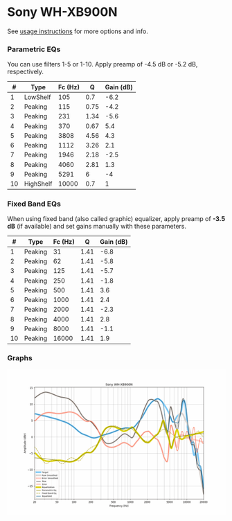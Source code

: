 # Sony WH-XB900N
See [usage instructions](https://github.com/jaakkopasanen/AutoEq#usage) for more options and info.

### Parametric EQs
You can use filters 1-5 or 1-10. Apply preamp of -4.5 dB or -5.2 dB, respectively.

|   # | Type      |   Fc (Hz) |    Q |   Gain (dB) |
|-----|-----------|-----------|------|-------------|
|   1 | LowShelf  |       105 | 0.7  |        -6.2 |
|   2 | Peaking   |       115 | 0.75 |        -4.2 |
|   3 | Peaking   |       231 | 1.34 |        -5.6 |
|   4 | Peaking   |       370 | 0.67 |         5.4 |
|   5 | Peaking   |      3808 | 4.56 |         4.3 |
|   6 | Peaking   |      1112 | 3.26 |         2.1 |
|   7 | Peaking   |      1946 | 2.18 |        -2.5 |
|   8 | Peaking   |      4060 | 2.81 |         1.3 |
|   9 | Peaking   |      5291 | 6    |        -4   |
|  10 | HighShelf |     10000 | 0.7  |         1   |

### Fixed Band EQs
When using fixed band (also called graphic) equalizer, apply preamp of **-3.5 dB** (if available) and set gains manually with these parameters.

|   # | Type    |   Fc (Hz) |    Q |   Gain (dB) |
|-----|---------|-----------|------|-------------|
|   1 | Peaking |        31 | 1.41 |        -6.8 |
|   2 | Peaking |        62 | 1.41 |        -5.8 |
|   3 | Peaking |       125 | 1.41 |        -5.7 |
|   4 | Peaking |       250 | 1.41 |        -1.8 |
|   5 | Peaking |       500 | 1.41 |         3.6 |
|   6 | Peaking |      1000 | 1.41 |         2.4 |
|   7 | Peaking |      2000 | 1.41 |        -2.3 |
|   8 | Peaking |      4000 | 1.41 |         2.8 |
|   9 | Peaking |      8000 | 1.41 |        -1.1 |
|  10 | Peaking |     16000 | 1.41 |         1.9 |

### Graphs
![](./Sony%20WH-XB900N.png)
